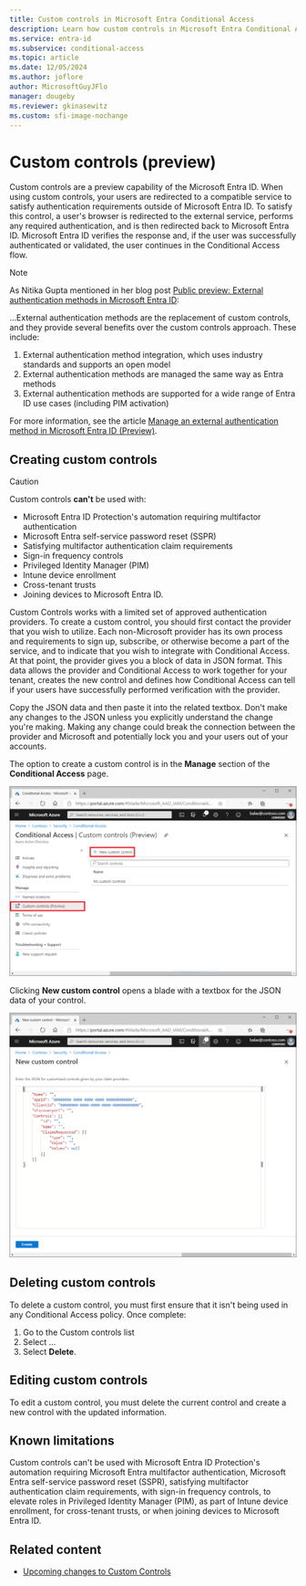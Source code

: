 ```yaml
---
title: Custom controls in Microsoft Entra Conditional Access
description: Learn how custom controls in Microsoft Entra Conditional Access work.
ms.service: entra-id
ms.subservice: conditional-access
ms.topic: article
ms.date: 12/05/2024
ms.author: joflore
author: MicrosoftGuyJFlo
manager: dougeby
ms.reviewer: gkinasewitz
ms.custom: sfi-image-nochange
---
```

# Custom controls (preview)

Custom controls are a preview capability of the Microsoft Entra ID. When using custom controls, your users are redirected to a compatible service to satisfy authentication requirements outside of Microsoft Entra ID. To satisfy this control, a user's browser is redirected to the external service, performs any required authentication, and is then redirected back to Microsoft Entra ID. Microsoft Entra ID verifies the response and, if the user was successfully authenticated or validated, the user continues in the Conditional Access flow.

> [!NOTE]
> As Nitika Gupta mentioned in her blog post [Public preview: External authentication methods in Microsoft Entra ID](https://techcommunity.microsoft.com/t5/microsoft-entra-blog/public-preview-external-authentication-methods-in-microsoft/ba-p/4078808):
>
> ...External authentication methods are the replacement of custom controls, and they provide several benefits over the custom controls approach. These include: 
> 
> 1. External authentication method integration, which uses industry standards and supports an open model 
> 1. External authentication methods are managed the same way as Entra methods 
> 1. External authentication methods are supported for a wide range of Entra ID use cases (including PIM activation)

For more information, see the article [Manage an external authentication method in Microsoft Entra ID (Preview)](../authentication/how-to-authentication-external-method-manage.md).

## Creating custom controls

> [!CAUTION]
> Custom controls **can't** be used with: 
> 
> - Microsoft Entra ID Protection's automation requiring multifactor authentication
> - Microsoft Entra self-service password reset (SSPR)
> - Satisfying multifactor authentication claim requirements
> - Sign-in frequency controls
> - Privileged Identity Manager (PIM)
> - Intune device enrollment
> - Cross-tenant trusts
> - Joining devices to Microsoft Entra ID.

Custom Controls works with a limited set of approved authentication providers. To create a custom control, you should first contact the provider that you wish to utilize. Each non-Microsoft provider has its own process and requirements to sign up, subscribe, or otherwise become a part of the service, and to indicate that you wish to integrate with Conditional Access. At that point, the provider gives you a block of data in JSON format. This data allows the provider and Conditional Access to work together for your tenant, creates the new control and defines how Conditional Access can tell if your users have successfully performed verification with the provider.

Copy the JSON data and then paste it into the related textbox. Don't make any changes to the JSON unless you explicitly understand the change you're making. Making any change could break the connection between the provider and Microsoft and potentially lock you and your users out of your accounts.

The option to create a custom control is in the **Manage** section of the **Conditional Access** page.

![Custom controls interface in Conditional Access](./media/controls/custom-controls-conditional-access.png)

Clicking **New custom control** opens a blade with a textbox for the JSON data of your control.  

![New custom control](./media/controls/new-custom-controls-conditional-access.png)

## Deleting custom controls

To delete a custom control, you must first ensure that it isn't being used in any Conditional Access policy. Once complete:

1. Go to the Custom controls list
1. Select …  
1. Select **Delete**.

## Editing custom controls

To edit a custom control, you must delete the current control and create a new control with the updated information.

## Known limitations

Custom controls can't be used with Microsoft Entra ID Protection's automation requiring Microsoft Entra multifactor authentication, Microsoft Entra self-service password reset (SSPR), satisfying multifactor authentication claim requirements, with sign-in frequency controls, to elevate roles in Privileged Identity Manager (PIM), as part of Intune device enrollment, for cross-tenant trusts, or when joining devices to Microsoft Entra ID.

## Related content

- [Upcoming changes to Custom Controls](https://techcommunity.microsoft.com/t5/microsoft-entra-azure-ad-blog/upcoming-changes-to-custom-controls/ba-p/1144696)
